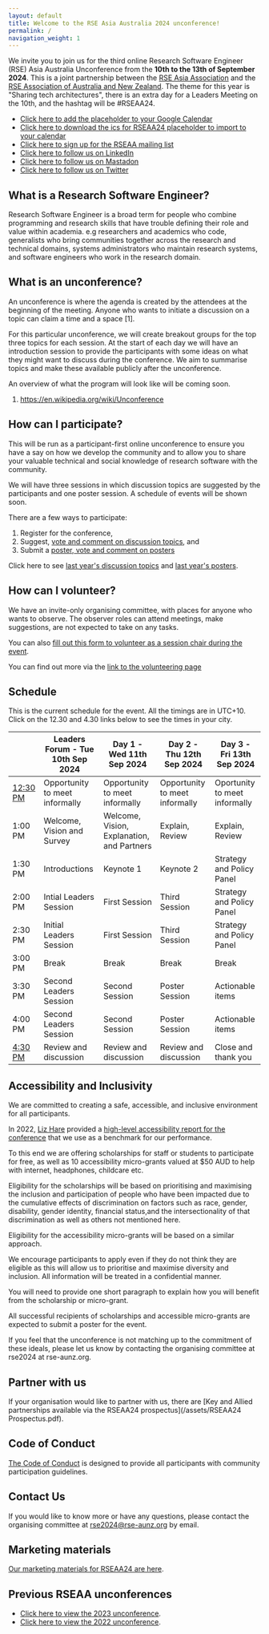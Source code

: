 ```yaml
---
layout: default
title: Welcome to the RSE Asia Australia 2024 unconference!
permalink: /
navigation_weight: 1
---
```


We invite you to join us for the third online Research Software Engineer (RSE) Asia Australia Unconference from the **10th to the 13th of September 2024**. This is a joint partnership between the [RSE Asia Association](https://rse-asia.github.io/RSE_Asia/) and the [RSE Association of Australia and New Zealand](https://rse-aunz.github.io/). The theme for this year is "Sharing tech architectures", there is an extra day for a Leaders Meeting on the 10th, and the hashtag will be #RSEAA24.

- [Click here to add the placeholder to your Google Calendar](https://calendar.google.com/calendar/event?action=TEMPLATE&tmeid=N25lY2NzbGxzODhvMGgyaW5qbmgwdW8yNjJfMjAyNDA5MTFUMDIwMDAwWiByb3dsYW5kLmgubW9zYmVyZ2VuQG0&tmsrc=rowland.h.mosbergen%40gmail.com&scp=ALL)
- [Click here to download the ics for RSEAA24 placeholder to import to your calendar](/assets/RSEAA24.ics)
- [Click here to sign up for the RSEAA mailing list](https://forms.gle/6YdKBMNX19vniVmk8)
- [Click here to follow us on LinkedIn](https://www.linkedin.com/company/rseaa/)
- [Click here to follow us on Mastadon](https://social.foss.place/@RSEAA)
- [Click here to follow us on Twitter](https://twitter.com/RSE_asia_austra)




## What is a Research Software Engineer? 

Research Software Engineer is a broad term for people who combine programming and research skills that have trouble defining their role and value within academia. e.g researchers and academics who code, generalists who bring communities together across the research and technical domains, systems administrators who maintain research systems, and software engineers who work in the research domain. 

## What is an unconference?

An unconference is where the agenda is created by the attendees at the beginning of the meeting. Anyone who wants to initiate a discussion on a topic can claim a time and a space [1]. 

For this particular unconference, we will create breakout groups for the top three topics for each session. At the start of each day we will have an introduction session to provide the participants with some ideas on what they might want to discuss during the conference. We aim to summarise topics and make these available publicly after the unconference.

An overview of what the program will look like will be coming soon.

1. https://en.wikipedia.org/wiki/Unconference

## How can I participate?

This will be run as a participant-first online unconference to ensure you have a say on how we develop the community and to allow you to share your valuable technical and social knowledge of research software with the community. 

We will have three sessions in which discussion topics are suggested by the participants and one poster session. A schedule of events will be shown soon.

There are a few ways to participate:
1. Register for the conference,
2. Suggest, [vote and comment on discussion topics](https://github.com/RSEAA/RSEAA.github.io/discussions/76), and
3. Submit a [poster, vote and comment on posters](https://github.com/RSEAA/RSEAA.github.io/discussions/75)

Click here to see [last year's discussion topics](https://github.com/RSEAA/RSEAA.github.io/discussions/43) and [last year's posters](https://github.com/RSEAA/RSEAA.github.io/discussions/32).

## How can I volunteer?

We have an invite-only organising committee, with places for anyone who wants to observe. The observer roles can attend meetings, make suggestions, are not expected to take on any tasks.

You can also [fill out this form to volunteer as a session chair during the event](https://forms.gle/zk1RYof5KnpCSCe99).

You can find out more via the [link to the volunteering page](volunteering)


## Schedule 

This is the current schedule for the event. All the timings are in UTC+10. Click on the 12.30 and 4.30 links below to see the times in your city. 

|          | Leaders Forum - Tue 10th Sep 2024 | Day 1 - Wed 11th Sep 2024                  | Day 2 - Thu 12th Sep 2024      | Day 3 - Fri 13th Sep 2024     |
| --- | --- | --- | --- | --- |
| [12:30 PM](https://www.timeanddate.com/worldclock/fixedtime.html?iso=20240910T0230) | Opportunity to meet informally             | Opportunity to meet informally             | Opportunity to meet informally | Oportunity to meet informally |
| 1:00 PM  | Welcome, Vision and Survey |Welcome, Vision, Explanation, and Partners | Explain, Review                | Explain, Review               |
| 1:30 PM  | Introductions                                  | Keynote 1                                  | Keynote 2                      | Strategy and Policy Panel     |
| 2:00 PM  | Intial Leaders Session                              | First Session                              | Third Session                  | Strategy and Policy Panel     |
| 2:30 PM  | Initial Leaders Session                              |  First Session                              | Third Session                  | Strategy and Policy Panel     |
| 3:00 PM  | Break                              | Break                                      | Break                          | Break                         |
| 3:30 PM  | Second Leaders Session                              | Second Session                             | Poster Session                 | Actionable items              |
| 4:00 PM  | Second Leaders Session                              | Second Session                             | Poster Session                 | Actionable items              |
| [4:30 PM](https://www.timeanddate.com/worldclock/fixedtime.html?iso=20240910T0630)  | Review and discussion   | Review and discussion                      | Review and discussion          | Close and thank you           |

## Accessibility and Inclusivity

We are committed to creating a safe, accessible, and inclusive environment for all participants. 

In 2022, [Liz Hare](https://twitter.com/DogGeneticsLLC) provided a [high-level accessibility report for the conference](RSEAUNZAccessibility.html) that we use as a benchmark for our performance. 

To this end we are offering scholarships for staff or students to participate for free, as well as 10 accessibility micro-grants valued at $50 AUD to help with internet, headphones, childcare etc. 

Eligibility for the scholarships will be based on prioritising and maximising the inclusion and participation of people who have been impacted due to the cumulative effects of discrimination on factors such as race, gender, disability, gender identity, financial status,and the intersectionality of that discrimination as well as others not mentioned here.

Eligibility for the accessibility micro-grants will be based on a similar approach.

We encourage participants to apply even if they do not think they are eligible as this will allow us to prioritise and maximise diversity and inclusion. All information will be treated in a confidential manner.

You will need to provide one short paragraph to explain how you will benefit from the scholarship or micro-grant.

All successful recipients of scholarships and accessible micro-grants are expected to submit a poster for the event.

If you feel that the unconference is not matching up to the commitment of these ideals, please let us know by contacting the organising committee at rse2024 at rse-aunz.org. 


## Partner with us
If your organisation would like to partner with us, there are [Key and Allied partnerships available via the RSEAA24 prospectus](/assets/RSEAA24 Prospectus.pdf). 

## Code of Conduct

[The Code of Conduct](https://rse-aunz.github.io/code-of-conduct) is designed to provide all participants with community participation guidelines.

## Contact Us
If you would like to know more or have any questions, please contact the organising committee at rse2024@rse-aunz.org by email.

## Marketing materials

[Our marketing materials for RSEAA24 are here](/marketing).

## Previous RSEAA unconferences

- [Click here to view the 2023 unconference](/RSEAA23).
- [Click here to view the 2022 unconference](/RSEAA22).

